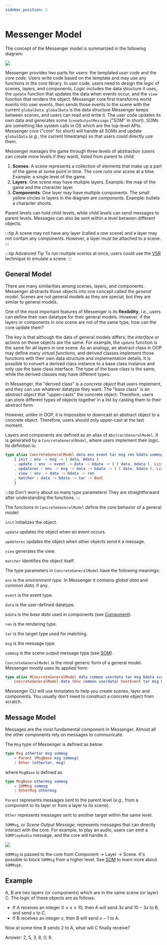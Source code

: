 ```yaml
---
sidebar_position: 3
---
```


# Messenger Model

The concept of the Messenger model is summarized in the following diagram:

![](/img/intro1.jpg)

Messenger provides two parts for users: the templated _user code_ and the _core code_. Users write code based on the template and may use any functions in the core library. In user code, users need to design the _logic_ of scenes, layers, and components. _Logic_ includes the data structure it uses, the `update` function that updates the data when events occur, and the `view` function that renders the object. Messenger core first transforms world events into user events, then sends those events to the scene with the current `globalData`. `globalData` is the data structure Messenger keeps between scenes, and users can read and write it. The user code updates its own data and generates some `SceneOutputMessage` ("SOM" in short).
SOMs are something like system calls in OS which are the top-level APIs.
Messenger core ("core" for short) will handle all SOMs and update `globalData` (_e.g._, the current timestamp) so that users could directly use them.

Messenger manages the game through three levels of abstraction (users can create more levels if they want), listed from parent to child:

1. **Scenes**: A scene represents a collection of elements that make up a part of the game at some point in time. The core runs *one scene* at a time. Example: a single level of the game.
2. **Layers**: One scene may have multiple layers. Example: the map of the game and the character layer.
3. **Components**: One layer may have multiple components. The small yellow circles in layers in the diagram are _components_. Example: bullets a character shoots.

Parent levels can hold child levels, while child levels can send messages to parent levels. Messages can also be sent within a level between different objects.

:::tip
A scene may not have any layer (called a _raw_ scene) and a layer may not contain any components.
However, a layer must be attached to a scene.
:::

:::tip Advanced Tip
To run multiple scenes at once, users could use the [VSR](../advanced/vsr) technique to emulate a scene.
:::

## General Model

There are many similarities among scenes, layers, and components. Messenger abstracts those objects into one concept called the _general model_. Scenes are not general models as they are special, but they are similar to general models.

One of the most important features of Messenger is its **flexibility**, _i.e._, users can define their own datatype for their general models. However, if the layers or components in one scene are not of the same type, how can the core update them?

The key is that although the data of general models differs, the _interface_ or actions on those objects are the same. For example, the `update` function is the same for all layers in one scene. As an analogy, an abstract class in OOP may define many _virtual functions_, and derived classes implement those functions with their own data structure and implementation details. It is possible to convert a derived class instance to a base class instance and only use the base class interface. The type of the base class is the same, while the derived classes may have different types.

In Messenger, the "derived class" is a _concrete object_ that users implement, and they can use whatever datatype they want. The "base class" is an _abstract object_ that "upper-casts" the concrete object. Therefore, users can store different types of objects together in a list by casting them to their abstract form.

However, unlike in OOP, it is impossible to downcast an abstract object to a concrete object. Therefore, users should only upper-cast at the last moment.

Layers and components are defined as an alias of `AbstractGeneralModel`. It is generated by a `ConcreteGeneralModel`, where users implement their logic. Its definition is:

```elm
type alias ConcreteGeneralModel data env event tar msg ren bdata sommsg =
    { init : env -> msg -> ( data, bdata )
    , update : env -> event -> data -> bdata -> ( ( data, bdata ), List (Msg tar msg sommsg), ( env, Bool ) )
    , updaterec : env -> msg -> data -> bdata -> ( ( data, bdata ), List (Msg tar msg sommsg), env )
    , view : env -> data -> bdata -> ren
    , matcher : data -> bdata -> tar -> Bool
    }
```

:::tip
Don't worry about so many type parameters! They are straightforward after understanding the functions.
:::

The functions in `ConcreteGeneralModel` define the core behavior of a general model:

`init` initializes the object.

`update` updates the object when an event occurs. 

`updaterec` updates the object when other objects send it a message.

`view` generates the view. 

`matcher` identifies the object itself.

The type parameters in `ConcreteGeneralModel` have the following meanings:

`env` is the _environment type_. In Messenger it contains _global data_ and _common data_, if any. 

`event` is the event type.

`data` is the user-defined datatype. 

`bdata` is the _base data_ used in components (see [Component](../component)). 

`ren` is the rendering type.

`tar` is the target type used for matching.

`msg` is the message type.

`sommsg` is the scene output message type (see [SOM](../misc/som.md)).

`ConcreteGeneralModel` is the most generic form of a general model. Messenger mostly uses its applied form:

```elm
type alias MConcreteGeneralModel data common userdata tar msg bdata scenemsg =
    ConcreteGeneralModel data (Env common userdata) UserEvent tar msg Renderable bdata (SceneOutputMsg scenemsg userdata)
```

Messenger CLI will use templates to help you create scenes, layer and components. You usually don't need to construct a concrete object from scratch.

## Message Model

Messages are the most fundamental component in Messenger. Almost all the other components rely on messages to communicate.

The `Msg` type of Messenger is defined as below:

```elm
type Msg othertar msg sommsg
    = Parent (MsgBase msg sommsg)
    | Other (othertar, msg)
```
where `MsgBase` is defined as
```elm
type MsgBase othermsg sommsg
    = SOMMsg sommsg
    | OtherMsg othermsg
```
`Parent` represents messages sent to the parent level (_e.g._, from a component to its layer or from a layer to its scene).

`Other` represents messages sent to another target within the same level.

`SOMMsg`, or _Scene Output Message_, represents messages that can directly interact with the core. For example, to play an audio, users can emit a `SOMPlayAudio` message, and the core will handle it.

![](/img/intro2.jpg)

`SOMMsg` is passed to the core from Component $\rightarrow$ Layer $\rightarrow$ Scene. It's possible to block `SOMMsg` from a higher level. See [SOM](../misc/som) to learn more about `SOMMsg`s.

## Example

A, B are two layers (or components) which are in the same scene (or layer) C. The logic of these objects are as follows:

- If A receives an integer $0 \leq x \leq 10$, then A will send $3x$ and $10-3x$ to B, and send $x$ to C.
- If B receives an integer $x$, then B will send $x-1$ to A.

Now at some time B sends $2$ to A, what will C finally receive?

Answer: 2, 5, 3, 8, 0, 9.
